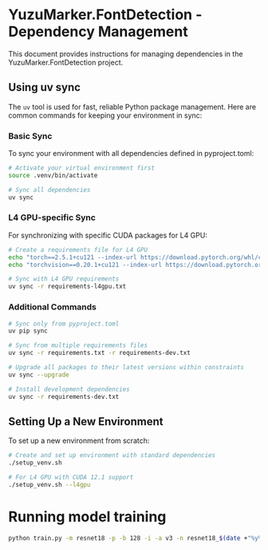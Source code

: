 # YuzuMarker.FontDetection - Dependency Management

This document provides instructions for managing dependencies in the YuzuMarker.FontDetection project.

## Using uv sync

The `uv` tool is used for fast, reliable Python package management. Here are common commands for keeping your environment in sync:

### Basic Sync

To sync your environment with all dependencies defined in pyproject.toml:

```bash
# Activate your virtual environment first
source .venv/bin/activate

# Sync all dependencies
uv sync
```

### L4 GPU-specific Sync

For synchronizing with specific CUDA packages for L4 GPU:

```bash
# Create a requirements file for L4 GPU
echo "torch==2.5.1+cu121 --index-url https://download.pytorch.org/whl/cu121" > requirements-l4gpu.txt
echo "torchvision==0.20.1+cu121 --index-url https://download.pytorch.org/whl/cu121" >> requirements-l4gpu.txt

# Sync with L4 GPU requirements
uv sync -r requirements-l4gpu.txt
```

### Additional Commands

```bash
# Sync only from pyproject.toml
uv pip sync

# Sync from multiple requirements files
uv sync -r requirements.txt -r requirements-dev.txt

# Upgrade all packages to their latest versions within constraints
uv sync --upgrade

# Install development dependencies
uv sync -r requirements-dev.txt
```

## Setting Up a New Environment

To set up a new environment from scratch:

```bash
# Create and set up environment with standard dependencies
./setup_venv.sh

# For L4 GPU with CUDA 12.1 support
./setup_venv.sh --l4gpu
```

# Running model training
```bash
python train.py -m resnet18 -p -b 128 -i -a v3 -n resnet18_$(date +"%y%m%d_%H%M")_135_fonts_128_batch -f
```
